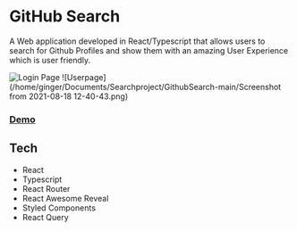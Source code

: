 # GitHub Search

A Web application developed in React/Typescript that allows users to search for Github Profiles and show them with an amazing User Experience which is user friendly.

![Login Page](https://i.imgur.com/JcdbhDr.png)
![Userpage] (/home/ginger/Documents/Searchproject/GithubSearch-main/Screenshot from 2021-08-18 12-40-43.png)

### [Demo](https://gingerlauren.github.io/GithubSearch)

## Tech

* React
* Typescript
* React Router
* React Awesome Reveal
* Styled Components
* React Query





